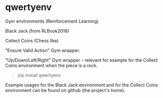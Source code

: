 # qwertyenv
Gym environments (Reinforcement Learning)

Black Jack (from RLBook2018)

Collect Coins (Chess like)

"Ensure Valid Action" Gym wrapper.

"Up/Down/Left/Right" Gym wrapper - relevant for example for the Collect Coins environment when the piece is a rock.

> pip install qwertyenv

Example usages for the Black Jack environment and for the Collect Coins environment can be found on github (the project's home).
